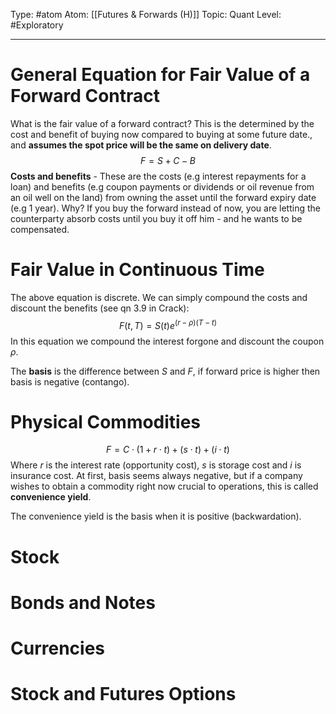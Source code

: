 Type: #atom
Atom: [[Futures & Forwards (H)]]
Topic: Quant 
Level: #Exploratory 

----
# General Equation for Fair Value of a Forward Contract

What is the fair value of a forward contract? This is the determined by the cost and benefit of buying now compared to buying at some future date., and **assumes the spot price will be the same on delivery date**. $$F= S + C - B$$
**Costs and benefits** - These are the costs (e.g interest repayments for a loan) and benefits (e.g coupon payments or dividends or oil revenue from an oil well on the land) from owning the asset until the forward expiry date (e.g 1 year). Why? If you buy the forward instead of now, you are letting the counterparty absorb costs until you buy it off him - and he wants to be compensated.

# Fair Value in Continuous Time

The above equation is discrete. We can simply compound the costs and discount the benefits (see qn 3.9 in Crack): $$F(t,T)=S(t)e^{(r-\rho)(T-t)}$$
In this equation we compound the interest forgone and discount the coupon $\rho$.

The **basis** is the difference between $S$ and $F$, if forward price is higher then basis is negative (contango).

# Physical Commodities

$$F = C \cdot (1+r \cdot t) + (s\cdot t)+(i \cdot t)$$
Where $r$ is the interest rate (opportunity cost), $s$ is storage cost and $i$ is insurance cost. At first, basis seems always negative, but if a company wishes to obtain a commodity right now crucial to operations, this is called **convenience yield**. 

The convenience yield is the basis when it is positive (backwardation).

# Stock

# Bonds and Notes

# Currencies

# Stock and Futures Options